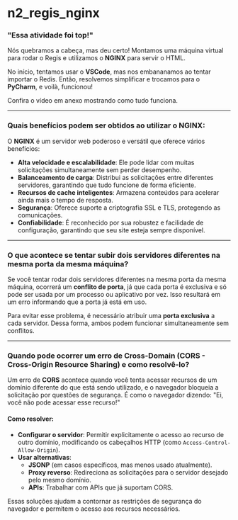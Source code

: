# n2_regis_nginx
### "Essa atividade foi top!"

Nós quebramos a cabeça, mas deu certo! Montamos uma máquina virtual para rodar o Regis e utilizamos o **NGINX** para servir o HTML. 

No início, tentamos usar o **VSCode**, mas nos embananamos ao tentar importar o Redis. Então, resolvemos simplificar e trocamos para o **PyCharm**, e voilà, funcionou! 

Confira o vídeo em anexo mostrando como tudo funciona.

---

### Quais benefícios podem ser obtidos ao utilizar o NGINX:

O **NGINX** é um servidor web poderoso e versátil que oferece vários benefícios:

- **Alta velocidade e escalabilidade**: Ele pode lidar com muitas solicitações simultaneamente sem perder desempenho.
- **Balanceamento de carga**: Distribui as solicitações entre diferentes servidores, garantindo que tudo funcione de forma eficiente.
- **Recursos de cache inteligentes**: Armazena conteúdos para acelerar ainda mais o tempo de resposta.
- **Segurança**: Oferece suporte a criptografia SSL e TLS, protegendo as comunicações.
- **Confiabilidade**: É reconhecido por sua robustez e facilidade de configuração, garantindo que seu site esteja sempre disponível.

---

### O que acontece se tentar subir dois servidores diferentes na mesma porta da mesma máquina?

Se você tentar rodar dois servidores diferentes na mesma porta da mesma máquina, ocorrerá um **conflito de porta**, já que cada porta é exclusiva e só pode ser usada por um processo ou aplicativo por vez. Isso resultará em um erro informando que a porta já está em uso.

Para evitar esse problema, é necessário atribuir uma **porta exclusiva** a cada servidor. Dessa forma, ambos podem funcionar simultaneamente sem conflitos.

---

### Quando pode ocorrer um erro de Cross-Domain (CORS - Cross-Origin Resource Sharing) e como resolvê-lo?

Um erro de **CORS** acontece quando você tenta acessar recursos de um domínio diferente do que está sendo utilizado, e o navegador bloqueia a solicitação por questões de segurança. É como o navegador dizendo: "Ei, você não pode acessar esse recurso!"

#### Como resolver:
- **Configurar o servidor**: Permitir explicitamente o acesso ao recurso de outro domínio, modificando os cabeçalhos HTTP (como `Access-Control-Allow-Origin`).
- **Usar alternativas**:
  - **JSONP** (em casos específicos, mas menos usado atualmente).
  - **Proxy reverso**: Redireciona as solicitações para o servidor desejado pelo mesmo domínio.
  - **APIs**: Trabalhar com APIs que já suportam CORS.

Essas soluções ajudam a contornar as restrições de segurança do navegador e permitem o acesso aos recursos necessários.

